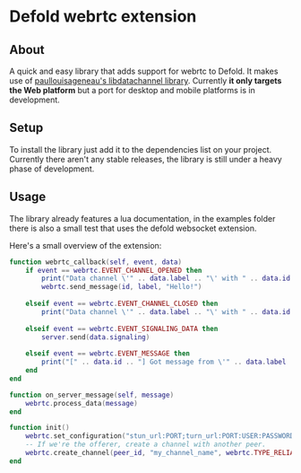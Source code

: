 # Defold webrtc extension


## About

A quick and easy library that adds support for webrtc to Defold. It makes use of [paullouisageneau's libdatachannel library](https://github.com/paullouisageneau/libdatachannel).
Currently **it only targets the Web platform** but a port for desktop and mobile platforms is in development.

## Setup

To install the library just add it to the dependencies list on your project.
Currently there aren't any stable releases, the library is still under a heavy phase of development.

## Usage

The library already features a lua documentation, in the examples folder there is also a small test that uses the defold websocket extension.

Here's a small overview of the extension:

```lua
function webrtc_callback(self, event, data)
    if event == webrtc.EVENT_CHANNEL_OPENED then
        print("Data channel \'" .. data.label .. "\' with " .. data.id .. " created!")
        webrtc.send_message(id, label, "Hello!")
    
    elseif event == webrtc.EVENT_CHANNEL_CLOSED then
        print("Data channel \'" .. data.label .. "\' with " .. data.id .. " closed!")
    
    elseif event == webrtc.EVENT_SIGNALING_DATA then
        server.send(data.signaling)
    
    elseif event == webrtc.EVENT_MESSAGE then
        print("[" .. data.id .. "] Got message from \'" .. data.label .. "\':" .. data.msg)
    end
end

function on_server_message(self, message)
    webrtc.process_data(message)
end

function init()
    webrtc.set_configuration("stun_url:PORT;turn_url:PORT:USER:PASSWORD", webrtc_callback)
    -- If we're the offerer, create a channel with another peer.
    webrtc.create_channel(peer_id, "my_channel_name", webrtc.TYPE_RELIABLE)
end
```